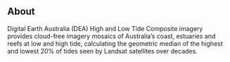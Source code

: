 ## About

Digital Earth Australia (DEA) High and Low Tide Composite imagery provides cloud-free imagery mosaics of Australia’s coast, estuaries and reefs at low and high tide, calculating the geometric median of the highest and lowest 20% of tides seen by Landsat satellites over decades.


